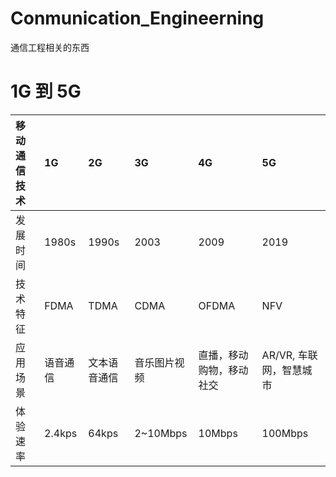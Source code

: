 # Conmunication_Engineerning
通信工程相关的东西

# 1G 到 5G
| 移动通信技术 | 1G | 2G | 3G | 4G | 5G |
| :-----| :-----| :-----|:-----|:-----|:-----|
| 发展时间| 1980s | 1990s | 2003 | 2009 |2019 |
| 技术特征 | FDMA | TDMA | CDMA | OFDMA | NFV |
| 应用场景| 语音通信| 文本语音通信| 音乐图片视频|直播，移动购物，移动社交|AR/VR, 车联网，智慧城市|
| 体验速率|2.4kps|64kps|2~10Mbps|10Mbps|100Mbps|
